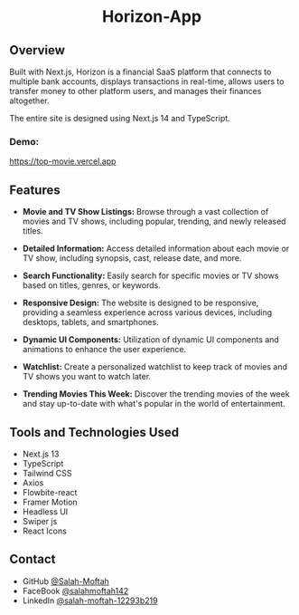 
<h1 align="center">Horizon-App</h1>

## Overview

<p>Built with Next.js, Horizon is a financial SaaS platform that connects to multiple bank accounts, displays transactions in real-time, allows users to transfer money to other platform users, and manages their finances altogether.</p>

<p>The entire site is designed using Next.js 14 and TypeScript.</p>

<div><h3>Demo: </h3><a href="https://top-movie.vercel.app/" target="_blank">https://top-movie.vercel.app</a></div>

## Features

- **Movie and TV Show Listings:** Browse through a vast collection of movies and TV shows, including popular, trending, and newly released titles.

- **Detailed Information:** Access detailed information about each movie or TV show, including synopsis, cast, release date, and more.

- **Search Functionality:** Easily search for specific movies or TV shows based on titles, genres, or keywords.

- **Responsive Design:** The website is designed to be responsive, providing a seamless experience across various devices, including desktops, tablets, and smartphones.

- **Dynamic UI Components:** Utilization of dynamic UI components and animations to enhance the user experience.

- **Watchlist:** Create a personalized watchlist to keep track of movies and TV shows you want to watch later.

- **Trending Movies This Week:** Discover the trending movies of the week and stay up-to-date with what's popular in the world of entertainment.


## Tools and Technologies Used
- Next.js 13
- TypeScript
- Tailwind CSS
- Axios
- Flowbite-react
- Framer Motion
- Headless UI
- Swiper js
- React Icons

## Contact
- GitHub [@Salah-Moftah](https://github.com/Salah-Moftah)
- FaceBook [@salahmoftah142](https://www.facebook.com/salahmoftah142)
- LinkedIn [@salah-moftah-12293b219](https://www.linkedin.com/in/salah-moftah-12293b219)


